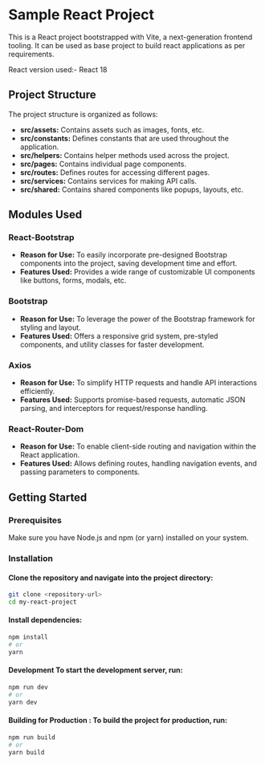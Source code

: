 # Sample React Project

This is a React project bootstrapped with Vite, a next-generation frontend tooling. It can be used as base project to build react applications as per requirements.

React version used:- React 18

## Project Structure

The project structure is organized as follows:

- **src/assets:** Contains assets such as images, fonts, etc.
- **src/constants:** Defines constants that are used throughout the application.
- **src/helpers:** Contains helper methods used across the project.
- **src/pages:** Contains individual page components.
- **src/routes:** Defines routes for accessing different pages.
- **src/services:** Contains services for making API calls.
- **src/shared:** Contains shared components like popups, layouts, etc.

## Modules Used

### React-Bootstrap

- **Reason for Use:** To easily incorporate pre-designed Bootstrap components into the project, saving development time and effort.
- **Features Used:** Provides a wide range of customizable UI components like buttons, forms, modals, etc.

### Bootstrap

- **Reason for Use:** To leverage the power of the Bootstrap framework for styling and layout.
- **Features Used:** Offers a responsive grid system, pre-styled components, and utility classes for faster development.

### Axios

- **Reason for Use:** To simplify HTTP requests and handle API interactions efficiently.
- **Features Used:** Supports promise-based requests, automatic JSON parsing, and interceptors for request/response handling.

### React-Router-Dom

- **Reason for Use:** To enable client-side routing and navigation within the React application.
- **Features Used:** Allows defining routes, handling navigation events, and passing parameters to components.


## Getting Started

### Prerequisites

Make sure you have Node.js and npm (or yarn) installed on your system.

### Installation

#### Clone the repository and navigate into the project directory:

```bash
git clone <repository-url>
cd my-react-project
```

#### Install dependencies:

```bash
npm install
# or
yarn
```

#### Development To start the development server, run:

```bash
npm run dev
# or
yarn dev
```

#### Building for Production : To build the project for production, run:

```bash
npm run build
# or
yarn build
```
